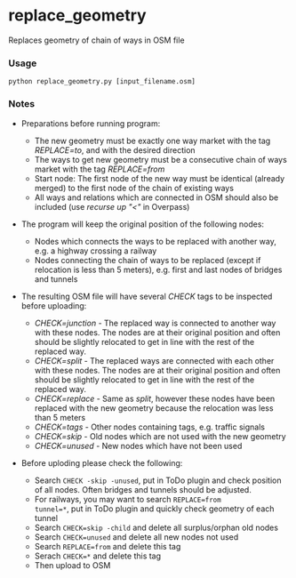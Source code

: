 # replace_geometry
Replaces geometry of chain of ways in OSM file

### Usage ###

<code>python replace_geometry.py [input_filename.osm]</code>

### Notes ###

* Preparations before running program:
  * The new geometry must be exactly one way market with the tag _REPLACE=to_, and with the desired direction
  * The ways to get new geometry must be a consecutive chain of ways market with the tag _REPLACE=from_
  * Start node: The first node of the new way must be identical (already merged) to the first node of the chain of existing ways
  * All ways and relations which are connected in OSM should also be included (use _recurse up "<"_ in Overpass)

* The program will keep the original position of the following nodes:
  * Nodes which connects the ways to be replaced with another way, e.g. a highway crossing a railway
  * Nodes connecting the chain of ways to be replaced (except if relocation is less than 5 meters), e.g. first and last nodes of bridges and tunnels

* The resulting OSM file will have several _CHECK_ tags to be inspected before uploading:
  * _CHECK=junction_ - The replaced way is connected to another way with these nodes. The nodes are at their original position and often should be slightly relocated to get in line with the rest of the replaced way.
  * _CHECK=split_ - The replaced ways are connected with each other with these nodes. The nodes are at their original position and often should be slightly relocated to get in line with the rest of the replaced way.
  * _CHECK=replace_ - Same as _split_, however these nodes have been replaced with the new geometry because the relocation was less than 5 meters
  * _CHECK=tags_ - Other nodes containing tags, e.g. traffic signals
  * _CHECK=skip_ - Old nodes which are not used with the new geometry
  * _CHECK=unused_ - New nodes which have not been used
  
* Before uploding please check the following:
  * Search <code>CHECK -skip -unused</code>, put in ToDo plugin and check position of all nodes. Often bridges and tunnels should be adjusted.
  * For railways, you may want to search <code>REPLACE=from tunnel=*</code>, put in ToDo plugin and quickly check geometry of each tunnel
  * Search <code>CHECK=skip -child</code> and delete all surplus/orphan old nodes
  * Search <code>CHECK=unused</code> and delete all new nodes not used
  * Search <code>REPLACE=from</code> and delete this tag
  * Serach <code>CHECK=*</code> and delete this tag
  * Then upload to OSM
